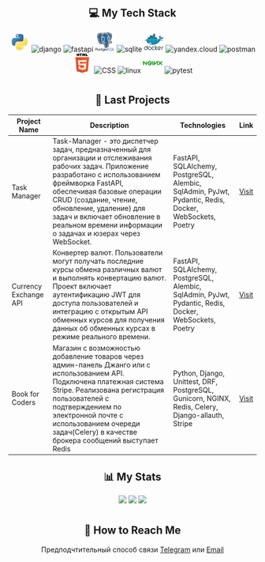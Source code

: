 <div align="center">

## 💻 My Tech Stack

<div>
  <img src="https://raw.githubusercontent.com/devicons/devicon/master/icons/python/python-original.svg" alt="python" width="40" height="40"/>
  <img src="https://cdn.worldvectorlogo.com/logos/django.svg" alt="django" width="40" height="40"/>
  <img src="https://user-images.githubusercontent.com/112638163/233412781-a7930a05-73d4-4972-8e66-1cbb7e876e42.svg" alt="fastapi" width="40" height="40"/>
  <img src="https://raw.githubusercontent.com/devicons/devicon/master/icons/postgresql/postgresql-original-wordmark.svg" alt="postgresql" width="40" height="40"/>
  <img src="https://www.vectorlogo.zone/logos/sqlite/sqlite-icon.svg" alt="sqlite" width="40" height="40"/>
  <img src="https://raw.githubusercontent.com/devicons/devicon/master/icons/docker/docker-original-wordmark.svg" alt="docker" width="40" height="40"/> 
  <img src="https://storage.yandexcloud.net/cloud-www-assets/region-assets/ru/favicon/favicon-120x120.png" alt="yandex.cloud" width="40" height="40"/>
  <img src="https://www.vectorlogo.zone/logos/getpostman/getpostman-icon.svg" alt="postman" width="40" height="40"/>
  <img src="https://raw.githubusercontent.com/devicons/devicon/master/icons/html5/html5-original-wordmark.svg" alt="html5" width="40" height="40"/>
  <img src="https://upload.wikimedia.org/wikipedia/commons/thumb/6/62/CSS3_logo.svg/240px-CSS3_logo.svg.png" alt="CSS" width="40" height="40"/>
  <img src="https://upload.wikimedia.org/wikipedia/commons/thumb/3/35/Tux.svg/202px-Tux.svg.png" alt="linux" width="40" height="40"/>
  <img src="https://raw.githubusercontent.com/devicons/devicon/master/icons/nginx/nginx-original.svg" alt="nginx" width="40" height="40"/>
  <img src="https://user-images.githubusercontent.com/112638163/233413583-3a426d0a-f257-42cd-8b7c-4d1bc3e4d2c8.svg" alt="pytest" width="40" height="40"/>
</div>


#
## 🚀 Last Projects
| Project Name          | Description                                                                                                                                                                                                                                                                                                                                | Technologies        | Link |
|-----------------------|--------------------------------------------------------------------------------------------------------------------------------------------------------------------------------------------------------------------------------------------------------------------------------------------------------------------------------------------|---------------------|------|
| Task Manager          | Task-Manager - это диспетчер задач, предназначенный для организации и отслеживания рабочих задач. Приложение разработано с использованием фреймворка FastAPI, обеспечивая базовые операции CRUD (создание, чтение, обновление, удаление) для задач и включает обновление в реальном времени информации о задачах и юзерах через WebSocket. | FastAPI, SQLAlchemy, PostgreSQL, Alembic, SqlAdmin, PyJwt, Pydantic, Redis, Docker, WebSockets, Poetry            | [Visit](https://github.com/dazdik/Task-Manager) |
| Currency Exchange API | Конвертер валют. Пользователи могут получать последние курсы обмена различных валют и выполнять конвертацию валют. Проект включает аутентификацию JWT для доступа пользователей и интеграцию с открытым API обменных курсов для получения данных об обменных курсах в режиме реального времени.                                                                                                                                                                                                                                                                                                                           |  FastAPI, SQLAlchemy, PostgreSQL, Alembic, SqlAdmin, PyJwt, Pydantic, Redis, Docker, WebSockets, Poetry | [Visit](https://github.com/Rishat-Ver/currency_exchange_api) |
| Book for Coders            | Магазин с возможностью добавление товаров через админ-панель Джанго или с использованием API. Подключена платежная система Stripe. Реализована регистрация пользователей с подтверждением по электронной почте с использованием очереди задач(Celery) в качестве брокера сообщений выступает Redis                                                                                                                                                                                                                                                                              | Python, Django, Unittest, DRF, PostgreSQL, Gunicorn, NGINX, Redis, Celery, Django-allauth, Stripe      | [Visit](https://github.com/dazdik/smartstore) |

## 📊 My Stats

![](http://github-profile-summary-cards.vercel.app/api/cards/profile-details?username=dazdik&theme=buefy)
![](http://github-profile-summary-cards.vercel.app/api/cards/stats?username=dazdik&theme=buefy)
![](http://github-profile-summary-cards.vercel.app/api/cards/productive-time?username=dazdik&theme=buefy&utcOffset=8)


#
## 🤝 How to Reach Me
<!-- Дополнительные способы связи или запроса на сотрудничество -->

Предподчтительный способ связи [Telegram](https://t.me/Dazdik)
или [Email](mailto:dashustic@yandex.ru)

